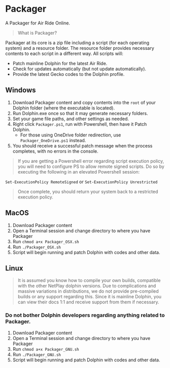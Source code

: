 # Packager
A Packager for Air Ride Online.

> What is Packager?

Packager at its core is a zip file including a script (for each operating system) and a resource folder. 
The resource folder provides necessary contents to each script in a different way. All scripts will:

- Patch mainline Dolphin for the latest Air Ride.
- Check for updates automatically (but not update automatically).
- Provide the latest Gecko codes to the Dolphin profile.

## Windows

1. Download Packager content and copy contents into the ```root``` of your Dolphin folder (where the executable is located).
2. Run Dolphin.exe once so that it may generate necessary folders.
3. Set your game file paths, and other settings as needed.
4. Right click ```Packager.ps1```, run with Powershell, then have it Patch Dolphin.
   - For those using OneDrive folder redirection, use ```Packager_OneDrive.ps1``` instead.
5. You should receive a successful patch message when the process completes, with no errors in the console.

> If you are getting a Powershell error regarding script execution policy, you will need to configure PS to allow remote signed scripts. 
Do so by executing the following in an elevated Powershell session:

```Set-ExecutionPolicy RemoteSigned``` or ```Set-ExecutionPolicy Unrestricted```

> Once complete, you should return your system back to a restricted execution policy.

## MacOS

1. Download Packager content
2. Open a Terminal session and change directory to where you have Packager
3. Run ```chmod a+x Packager_OSX.sh```
4. Run ```./Packager_OSX.sh```
5. Script will begin running and patch Dolphin with codes and other data.

## Linux

> It is assumed you know how to compile your own builds, compatible with the other NetPlay dolphin versions. Due to complications and massive variations in distributions,
> we do not provide pre-compiled builds or any support regarding this. Since it is mainline Dolphin, you can view their docs 1:1 and receive support from them if necessary.

### Do not bother Dolphin developers regarding anything related to Packager.

1. Download Packager content
2. Open a Terminal session and change directory to where you have Packager
3. Run ```chmod a+x Packager_GNU.sh```
4. Run ```./Packager_GNU.sh```
5. Script will begin running and patch Dolphin with codes and other data.
